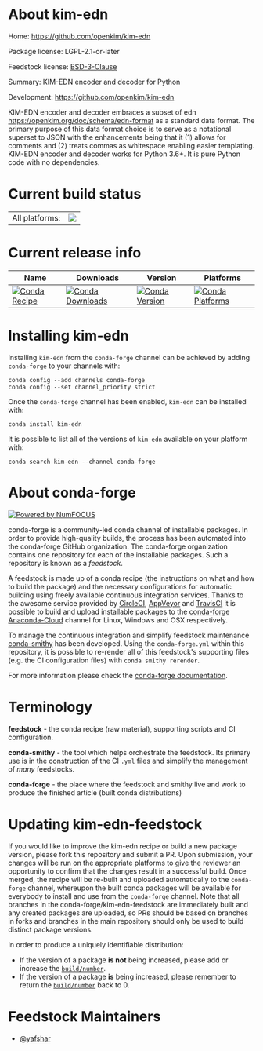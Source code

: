 About kim-edn
=============

Home: https://github.com/openkim/kim-edn

Package license: LGPL-2.1-or-later

Feedstock license: [BSD-3-Clause](https://github.com/conda-forge/kim_edn-feedstock/blob/master/LICENSE.txt)

Summary: KIM-EDN encoder and decoder for Python

Development: https://github.com/openkim/kim-edn

KIM-EDN encoder and decoder embraces a subset of
edn <https://openkim.org/doc/schema/edn-format> as a standard data
format. The primary purpose of this data format choice is to serve as a
notational superset to JSON with the enhancements being that it (1)
allows for comments and (2) treats commas as whitespace enabling easier
templating. KIM-EDN encoder and decoder works for Python 3.6+. It is pure
Python code with no dependencies.


Current build status
====================


<table><tr><td>All platforms:</td>
    <td>
      <a href="https://dev.azure.com/conda-forge/feedstock-builds/_build/latest?definitionId=9068&branchName=master">
        <img src="https://dev.azure.com/conda-forge/feedstock-builds/_apis/build/status/kim_edn-feedstock?branchName=master">
      </a>
    </td>
  </tr>
</table>

Current release info
====================

| Name | Downloads | Version | Platforms |
| --- | --- | --- | --- |
| [![Conda Recipe](https://img.shields.io/badge/recipe-kim--edn-green.svg)](https://anaconda.org/conda-forge/kim-edn) | [![Conda Downloads](https://img.shields.io/conda/dn/conda-forge/kim-edn.svg)](https://anaconda.org/conda-forge/kim-edn) | [![Conda Version](https://img.shields.io/conda/vn/conda-forge/kim-edn.svg)](https://anaconda.org/conda-forge/kim-edn) | [![Conda Platforms](https://img.shields.io/conda/pn/conda-forge/kim-edn.svg)](https://anaconda.org/conda-forge/kim-edn) |

Installing kim-edn
==================

Installing `kim-edn` from the `conda-forge` channel can be achieved by adding `conda-forge` to your channels with:

```
conda config --add channels conda-forge
conda config --set channel_priority strict
```

Once the `conda-forge` channel has been enabled, `kim-edn` can be installed with:

```
conda install kim-edn
```

It is possible to list all of the versions of `kim-edn` available on your platform with:

```
conda search kim-edn --channel conda-forge
```


About conda-forge
=================

[![Powered by NumFOCUS](https://img.shields.io/badge/powered%20by-NumFOCUS-orange.svg?style=flat&colorA=E1523D&colorB=007D8A)](http://numfocus.org)

conda-forge is a community-led conda channel of installable packages.
In order to provide high-quality builds, the process has been automated into the
conda-forge GitHub organization. The conda-forge organization contains one repository
for each of the installable packages. Such a repository is known as a *feedstock*.

A feedstock is made up of a conda recipe (the instructions on what and how to build
the package) and the necessary configurations for automatic building using freely
available continuous integration services. Thanks to the awesome service provided by
[CircleCI](https://circleci.com/), [AppVeyor](https://www.appveyor.com/)
and [TravisCI](https://travis-ci.com/) it is possible to build and upload installable
packages to the [conda-forge](https://anaconda.org/conda-forge)
[Anaconda-Cloud](https://anaconda.org/) channel for Linux, Windows and OSX respectively.

To manage the continuous integration and simplify feedstock maintenance
[conda-smithy](https://github.com/conda-forge/conda-smithy) has been developed.
Using the ``conda-forge.yml`` within this repository, it is possible to re-render all of
this feedstock's supporting files (e.g. the CI configuration files) with ``conda smithy rerender``.

For more information please check the [conda-forge documentation](https://conda-forge.org/docs/).

Terminology
===========

**feedstock** - the conda recipe (raw material), supporting scripts and CI configuration.

**conda-smithy** - the tool which helps orchestrate the feedstock.
                   Its primary use is in the construction of the CI ``.yml`` files
                   and simplify the management of *many* feedstocks.

**conda-forge** - the place where the feedstock and smithy live and work to
                  produce the finished article (built conda distributions)


Updating kim-edn-feedstock
==========================

If you would like to improve the kim-edn recipe or build a new
package version, please fork this repository and submit a PR. Upon submission,
your changes will be run on the appropriate platforms to give the reviewer an
opportunity to confirm that the changes result in a successful build. Once
merged, the recipe will be re-built and uploaded automatically to the
`conda-forge` channel, whereupon the built conda packages will be available for
everybody to install and use from the `conda-forge` channel.
Note that all branches in the conda-forge/kim-edn-feedstock are
immediately built and any created packages are uploaded, so PRs should be based
on branches in forks and branches in the main repository should only be used to
build distinct package versions.

In order to produce a uniquely identifiable distribution:
 * If the version of a package **is not** being increased, please add or increase
   the [``build/number``](https://docs.conda.io/projects/conda-build/en/latest/resources/define-metadata.html#build-number-and-string).
 * If the version of a package **is** being increased, please remember to return
   the [``build/number``](https://docs.conda.io/projects/conda-build/en/latest/resources/define-metadata.html#build-number-and-string)
   back to 0.

Feedstock Maintainers
=====================

* [@yafshar](https://github.com/yafshar/)

